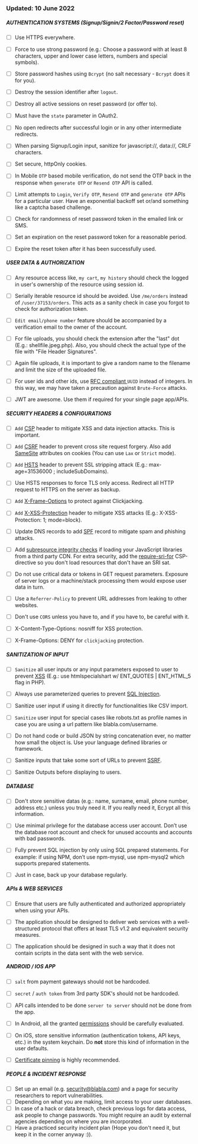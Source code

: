### Updated: 10 June 2022

##### AUTHENTICATION SYSTEMS (Signup/Signin/2 Factor/Password reset) 
- [ ] Use HTTPS everywhere.
- [ ] Force to use strong password (e.g.: Choose a password with at least 8 characters, upper and lower case letters, numbers and special symbols).
- [ ] Store password hashes using `Bcrypt` (no salt necessary - `Bcrypt` does it for you).
- [ ] Destroy the session identifier after `logout`.  
- [ ] Destroy all active sessions on reset password (or offer to).  
- [ ] Must have the `state` parameter in OAuth2.
- [ ] No open redirects after successful login or in any other intermediate redirects.
- [ ] When parsing Signup/Login input, sanitize for javascript://, data://, CRLF characters. 
- [ ] Set secure, httpOnly cookies.
- [ ] In Mobile `OTP` based mobile verification, do not send the OTP back in the response when `generate OTP` or `Resend OTP`  API is called.
- [ ] Limit attempts to `Login`, `Verify OTP`, `Resend OTP` and `generate OTP` APIs for a particular user. Have an exponential backoff set or/and something like a captcha based challenge.
- [ ] Check for randomness of reset password token in the emailed link or SMS.
- [ ] Set an expiration on the reset password token for a reasonable period.
- [ ] Expire the reset token after it has been successfully used.


##### USER DATA & AUTHORIZATION
- [ ] Any resource access like, `my cart`, `my history` should check the logged in user's ownership of the resource using session id.
- [ ] Serially iterable resource id should be avoided. Use `/me/orders` instead of `/user/37153/orders`. This acts as a sanity check in case you forgot to check for authorization token. 
- [ ] `Edit email/phone number` feature should be accompanied by a verification email to the owner of the account. 
- [ ] For file uploads, you should check the extension after the "last" dot (E.g.: shellfile.jpeg.php). Also, you should check the actual type of the file with "File Header Signatures". 
- [ ] Again file uploads, it is important to give a random name to the filename and limit the size of the uploaded file.
- [ ] For user ids and other ids, use [RFC compliant ](http://www.ietf.org/rfc/rfc4122.txt) `UUID` instead of integers. In this way, we may have taken a precaution against `Brute-Force` attacks.
- [ ] JWT are awesome. Use them if required for your single page app/APIs.


##### SECURITY HEADERS & CONFIGURATIONS
- [ ] `Add` [CSP](https://en.wikipedia.org/wiki/Content_Security_Policy) header to mitigate XSS and data injection attacks. This is important.
- [ ] `Add` [CSRF](https://en.wikipedia.org/wiki/Cross-site_request_forgery) header to prevent cross site request forgery. Also add [SameSite](https://tools.ietf.org/html/draft-ietf-httpbis-cookie-same-site-00) attributes on cookies (You can use `Lax` or `Strict` mode).
- [ ] `Add` [HSTS](https://en.wikipedia.org/wiki/HTTP_Strict_Transport_Security) header to prevent SSL stripping attack (E.g.: max-age=31536000 ; includeSubDomains).
- [ ] Use HSTS responses to force TLS only access. Redirect all HTTP request to HTTPS on the server as backup.
- [ ] `Add` [X-Frame-Options](https://en.wikipedia.org/wiki/Clickjacking#X-Frame-Options) to protect against Clickjacking.
- [ ] `Add` [X-XSS-Protection](https://www.owasp.org/index.php/OWASP_Secure_Headers_Project#X-XSS-Protection) header to mitigate XSS attacks (E.g.: X-XSS-Protection: 1; mode=block).
- [ ] Update DNS records to add [SPF](https://en.wikipedia.org/wiki/Sender_Policy_Framework) record to mitigate spam and phishing attacks.
- [ ] Add [subresource integrity checks](https://en.wikipedia.org/wiki/Subresource_Integrity) if loading your JavaScript libraries from a third party CDN. For extra security, add the [require-sri-for](https://w3c.github.io/webappsec-subresource-integrity/#parse-require-sri-for) CSP-directive so you don't load resources that don't have an SRI sat.  
- [ ] Do not use critical data or tokens in GET request parameters. Exposure of server logs or a machine/stack processing them would expose user data in turn.  
- [ ] Use a `Referrer-Policy` to prevent URL addresses from leaking to other websites.
- [ ] Don't use `CORS` unless you have to, and if you have to, be careful with it. 
- [ ] X-Content-Type-Options: nosniff for XSS protection.
- [ ] X-Frame-Options: DENY for `clickjacking` protection.


##### SANITIZATION OF INPUT
- [ ] `Sanitize` all user inputs or any input parameters exposed to user to prevent [XSS](https://en.wikipedia.org/wiki/Cross-site_scripting) (E.g.: use htmlspecialshart w/ ENT_QUOTES | ENT_HTML_5 flag in PHP). 
- [ ] Always use parameterized queries to prevent [SQL Injection](https://en.wikipedia.org/wiki/SQL_injection).  
- [ ] Sanitize user input if using it directly for functionalities like CSV import.
- [ ] `Sanitize` user input for special cases like robots.txt as profile names in case you are using a url pattern like blabla.com/username. 
- [ ] Do not hand code or build JSON by string concatenation ever, no matter how small the object is. Use your language defined libraries or framework.
- [ ] Sanitize inputs that take some sort of URLs to prevent [SSRF](https://docs.google.com/document/d/1v1TkWZtrhzRLy0bYXBcdLUedXGb9njTNIJXa3u9akHM/edit#heading=h.t4tsk5ixehdd).
- [ ] Sanitize Outputs before displaying to users.


##### DATABASE
- [ ] Don't store sensitive datas (e.g.: name, surname, email, phone number, address etc.) unless you truly need it. If you really need it, Ecrypt all this information.
- [ ] Use minimal privilege for the database access user account. Don’t use the database root account and check for unused accounts and accounts with bad passwords.
- [ ] Fully prevent SQL injection by only using SQL prepared statements. For example: if using NPM, don’t use npm-mysql, use npm-mysql2 which supports prepared statements.
- [ ] Just in case, back up your database regularly.


##### APIs & WEB SERVICES
- [ ] Ensure that users are fully authenticated and authorized appropriately when using your APIs.
- [ ] The application should be designed to deliver web services with a well-structured protocol that offers at least TLS v1.2 and equivalent security measures.
- [ ] The application should be designed in such a way that it does not contain scripts in the data sent with the web service.


##### ANDROID / IOS APP
- [ ] `salt` from payment gateways should not be hardcoded.
- [ ] `secret` / `auth token` from 3rd party SDK's should not be hardcoded.
- [ ] API calls intended to be done `server to server` should not be done from the app.
- [ ] In Android, all the granted  [permissions](https://developer.android.com/guide/topics/security/permissions.html) should be carefully evaluated.
- [ ] On iOS, store sensitive information (authentication tokens, API keys, etc.) in the system keychain. Do __not__ store this kind of information in the user defaults.
- [ ] [Certificate pinning](https://en.wikipedia.org/wiki/HTTP_Public_Key_Pinning) is highly recommended.


##### PEOPLE & INCIDENT RESPONSE
- [ ] Set up an email (e.g. security@blabla.com) and a page for security researchers to report vulnerabilities.
- [ ] Depending on what you are making, limit access to your user databases.
- [ ] In case of a hack or data breach, check previous logs for data access, ask people to change passwords. You might require an audit by external agencies depending on where you are incorporated.  
- [ ] Have a practiced security incident plan (Hope you don't need it, but keep it in the corner anyway :)).

